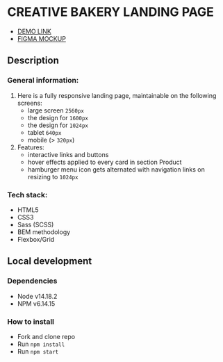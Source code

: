 <h1>CREATIVE BAKERY LANDING PAGE</h1>
<ul>
  <li><a href="https://olexandr-trubin-koshyk.github.io/creative-bakery_landing/" taget="_blank">DEMO LINK</a></li>
  <li><a href="https://www.figma.com/file/dY3izAm0Vspsmra4lQWQIP/Bakerlab-(FE)?node-id=11342%3A1561" taget="_blank">FIGMA MOCKUP</a></li>
</ul>
<h2>Description</h2>
<h3>General information:</h3>
<ol>
  <li>
    Here is a fully responsive landing page, maintainable on the following screens: 
    <ul>
  <li>
    large screen <code>2560px</code>
  </li> 
  <li>
    the design for <code>1600px</code>
  </li> 
  <li>
    the design for <code>1024px</code>
  </li> 
  <li>
    tablet <code>640px</code>
  </li> 
  <li>
    mobile (> <code>320px</code>)
  </li> 
</ul>
  </li>
   <li>
    Features:
   <ul>  
      <li>
    interactive links and buttons
  </li> 
  <li>
    hover effects applied to every card in section Product
  </li> 
  <li>
    hamburger menu icon gets alternated with navigation links on resizing to <code>1024px</code>
  </li> 
</ul>
  </li>
</ol>

<h3>Tech stack:</h3>
<ul>
  <li>HTML5</li>
  <li>CSS3</li>
  <li>Sass (SCSS)</li>
  <li>BEM methodology</li>
  <li>Flexbox/Grid</li>
</ul>

<h2>Local development</h2>
<h3>Dependencies</h3>
<ul>
  <li>Node v14.18.2</li>
  <li>NPM v6.14.15</li>
</ul>

<h3>How to install</h3>
<ul>
  <li>Fork and clone repo</li>
  <li>Run <code>npm install</code></li>
  <li>Run <code>npm start</code></li>
</ul>

